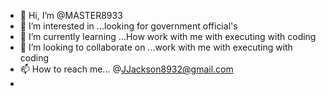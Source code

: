 - 👋 Hi, I’m @MASTER8933
- 👀 I’m interested in ...looking for government official's
- 🌱 I’m currently learning ...How work with me with executing with coding
- 💞️ I’m looking to collaborate on ...work with me with executing with coding 
- 📫 How to reach me... @JJackson8932@gmail.com 
- 
<!---
MASTER8933/MASTER8933 is a ✨ special ✨ repository because its `README.md` (this file) appears on your GitHub profile.
You can click the Preview link to take a look at your changes.
---> 
